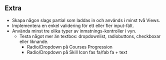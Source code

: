 ## Extra
* Skapa någon slags partial som laddas in och används i minst två Views.
* Implementera en enkel validering för ett eller fler input-fält.
* Använda minst tre olika typer av inmatnings-kontroller i vyn. 
  * Testa något mer än textbox: dropdownlist, radiobuttons, checkboxar eller liknande.
    * Radio/Dropdown på Courses Progression
    * Radio/Dropdown på Skill Icon fas fa/fab fa + text